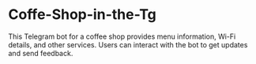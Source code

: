# Coffe-Shop-in-the-Tg
This Telegram bot for a coffee shop provides menu information, Wi-Fi details, and other services. Users can interact with the bot to get updates and send feedback.
